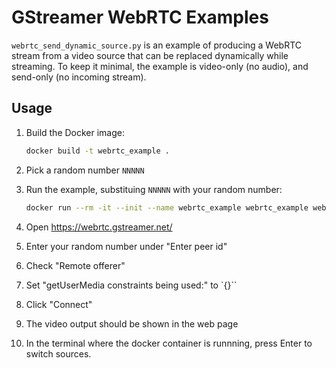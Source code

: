 # GStreamer WebRTC Examples

`webrtc_send_dynamic_source.py` is an example of producing a WebRTC stream
from a video source that can be replaced dynamically while streaming.
To keep it minimal, the example is video-only (no audio), and send-only
(no incoming stream).

## Usage

1. Build the Docker image:
    ```bash
    docker build -t webrtc_example .
    ```

2. Pick a random number `NNNNN`

3. Run the example, substituing `NNNNN` with your random number:
    ```bash
    docker run --rm -it --init --name webrtc_example webrtc_example webrtc webrtc_example webrtc_send_dynamic_source.py --our-id=NNNNN
    ```

4. Open <https://webrtc.gstreamer.net/>

5. Enter your random number under "Enter peer id"

6. Check "Remote offerer"

7. Set "getUserMedia constraints being used:" to `{}``

8. Click "Connect"

9. The video output should be shown in the web page

10. In the terminal where the docker container is runnning, press Enter
    to switch sources.
